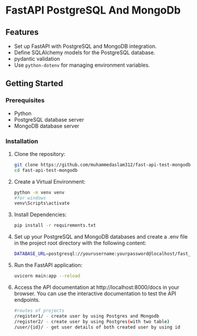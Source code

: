 # FastAPI PostgreSQL And MongoDb


## Features

- Set up FastAPI with PostgreSQL and MongoDB integration.
- Define SQLAlchemy models for the PostgreSQL database.
- pydantic validation 
- Use `python-dotenv` for managing environment variables.

## Getting Started

### Prerequisites

- Python 
- PostgreSQL database server
- MongoDB database server

### Installation

1. Clone the repository:

   ```bash
   git clone https://github.com/muhammedaslam312/fast-api-test-mongodb.git
   cd fast-api-test-mongodb

2. Create a Virtual Environment:

   ```bash
   python -m venv venv
   #for windows
   venv\Scripts\activate

3. Install Dependencies:

   ```bash
   pip install -r requirements.txt

4. Set up your PostgreSQL and MongoDB databases and create a .env file in the project root directory with the following content:

   ```bash
   DATABASE_URL=postgresql://yourusername:yourpassword@localhost/fast_api_postgres

5. Run the FastAPI application:

    ```bash
   uvicorn main:app --reload

6. Access the API documentation at http://localhost:8000/docs in your browser. You can use the interactive documentation to test the API endpoints.

    ```bash
    #routes of projects
   /register1/ - create user by using Postgres and Mongodb
   /register2/ - create user by using Postgres(with two table)
   /user/{id}/ - get user details of both created user by using id




